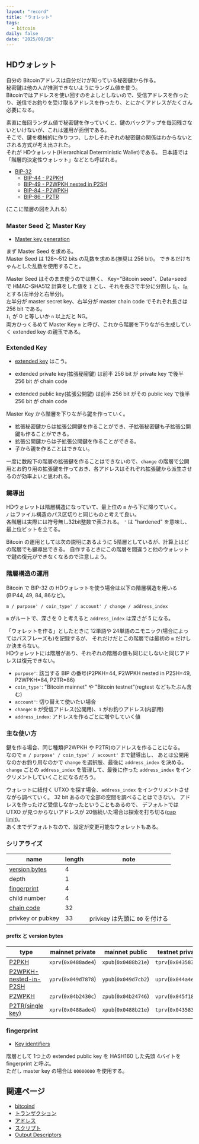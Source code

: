 ```yaml
---
layout: "record"
title: "ウォレット"
tags:
  - bitcoin
daily: false
date: "2025/09/26"
---
```


## HDウォレット

自分の Bitcoinアドレスは自分だけが知っている秘密鍵から作る。  
秘密鍵は他の人が推測できないようにランダム値を使う。  
Bitcoinではアドレスを使い回すのをよしとしないので、受信アドレスを作ったり、送信でお釣りを受け取るアドレスを作ったり、とにかくアドレスがたくさん必要になる。

素直に毎回ランダム値で秘密鍵を作っていくと、鍵のバックアップを毎回残さないといけないが、これは運用が面倒である。  
そこで、鍵を機械的に作りつつ、しかしそれぞれの秘密鍵の関係はわからないとされる方式が考え出された。  
それが HDウォレット(Hierarchical Deterministic Wallet)である。
日本語では「階層的決定性ウォレット」などとも呼ばれる。

* [BIP-32](https://github.com/bitcoin/bips/blob/master/bip-0032.mediawiki)
  * [BIP-44 - P2PKH](https://github.com/bitcoin/bips/blob/master/bip-0044.mediawiki)
  * [BIP-49 - P2WPKH nested in P2SH](https://github.com/bitcoin/bips/blob/master/bip-0049.mediawiki)
  * [BIP-84 - P2WPKH](https://github.com/bitcoin/bips/blob/master/bip-0084.mediawiki)
  * [BIP-86 - P2TR](https://github.com/bitcoin/bips/blob/master/bip-0086.mediawiki)

(ここに階層の図を入れる)


### Master Seed と Master Key

* [Master key generation](https://github.com/bitcoin/bips/blob/master/bip-0032.mediawiki#master-key-generation)

まず Master Seed を求める。  
Master Seed は 128～512 bits の乱数を求める(推奨は 256 bit)。
できるだけちゃんとした乱数を使用すること。

Master Seed はそのまま使うのでは無く、
Key="Bitcoin seed"、Data=seed で HMAC-SHA512 計算をした値を `I` とし、それを長さで半分に分割し <code class="language-plaintext highlighter-rouge">I<sub>L</sub></code>、<code class="language-plaintext highlighter-rouge">I<sub>R</sub></code> とする(左半分と右半分)。  
左半分が master secret key、右半分が master chain code でそれぞれ長さは 256 bit である。  
<code class="language-plaintext highlighter-rouge">I<sub>L</sub></code> が 0 と等しいか `n` 以上だと NG。  
両方ひっくるめて Master Key `m` と呼び、これから階層を下りながら生成していく extended key の親玉である。

### Extended Key

* [extended key](https://github.com/bitcoin/bips/blob/master/bip-0032.mediawiki#extended-keys) はこう。

* extended private key(拡張秘密鍵) は前半 256 bit が private key で後半 256 bit が chain code
* extended public key(拡張公開鍵) は前半 256 bit がその public key で後半 256 bit が chain code

Master Key から階層を下りながら鍵を作っていく。

* 拡張秘密鍵からは拡張公開鍵を作ることができ、子拡張秘密鍵も子拡張公開鍵も作ることができる。
* 拡張公開鍵からは子拡張公開鍵を作ることができる。
* 子から親を作ることはできない。

一度に数段下の階層の拡張鍵を作ることはできないので、`change` の階層で公開用とお釣り用の拡張鍵を作っておき、各アドレスはそれぞれ拡張鍵から派生させるのが効率よいと思われる。

### 鍵導出

HDウォレットは階層構造になっていて、最上位の `m` から下に降りていく。  
`/` はファイル構造のパス区切りと同じものと考えて良い。  
各階層は実際には符号無し32bit整数で表される。
`'` は "hardened" を意味し、最上位ビットを立てる。

Bitcoin の運用としては次の説明にあるように 5階層としているが、計算上はどの階層でも鍵導出できる。
自作するときにこの階層を間違うと他のウォレットで鍵の復元ができなくなるので注意しよう。

### 階層構造の運用

Bitcoin で BIP-32 の HDウォレットを使う場合は以下の階層構造を用いる(BIP44, 49, 84, 86など)。

```
m / purpose' / coin_type' / account' / change / address_index
```

`m` がルートで、深さを 0 と考えると `address_index` は深さが 5 になる。  

「ウォレットを作る」としたときに 12単語や 24単語のニモニック(場合によってはパスフレーズも)を記録するが、
それだけだとこの階層では最初の `m` だけしか決まらない。  
HDウォレットには階層があり、それぞれの階層の値も同じにしないと同じアドレスは復元できない。

* `purpose'`: 該当する BIP の番号(P2PKH=44, P2WPKH nested in P2SH=49, P2WPKH=84, P2TR=86)
* `coin_type'`: "Bitcoin mainnet" や "Bitcoin testnet"(regtest などもたぶん含む)
* `account'`: 切り替えて使いたい場合
* `change`: `0` が受信アドレス(公開用)、`1` がお釣りアドレス(内部用)
* `address_index`: アドレスを作るごとに増やしていく値

### 主な使い方

鍵を作る場合、同じ種類(P2WPKH や P2TR)のアドレスを作ることになる。  
なので `m / purpose' / coin_type' / account'` まで鍵導出し、
あとは公開用なのかお釣り用なのかで `change` を選択肢、最後に `address_index` を決める。  
`change` ごとの `address_index` を管理して、最後に作った `address_index` をインクリメントしていくことになるだろう。

ウォレットに紐付く UTXO を探す場合、`address_index` をインクリメントさせながら調べていく。
32 bit あるので全部の空間を調べることはできない。
アドレスを作ったけど受信しなかったということもあるので、
デフォルトでは UTXO が見つからないアドレスが 20個続いた場合は探索を打ち切る([gap limit](https://github.com/bitcoin/bips/blob/master/bip-0044.mediawiki#address-gap-limit))。  
あくまでデフォルトなので、設定が変更可能なウォレットもある。

### シリアライズ

| name | length | note |
| ---- | ---- | ---- |
| [version bytes](#prefix-と-version-bytes) | 4 |  |
| depth | 1 | |
| [fingerprint](#fingerprint) | 4 | |
| child number | 4 | |
| [chain code](#Master-Seed-と-Master-Key) | 32 | |
| privkey or pubkey | 33 | privkey は先頭に `00` を付ける |

#### prefix と version bytes

| type | mainnet private | mainnet public | testnet private | testnet public |
| ---- | ---- | ---- | ---- | ---- |
| [P2PKH](https://github.com/bitcoin/bips/blob/master/bip-0032.mediawiki#serialization-format) | `xprv`(`0x0488ade4`) | `xpub`(`0x0488b21e`) | `tprv`(`0x04358394`) | `tpub`(`0x043587cf`) |
| [P2WPKH-nested-in-P2SH](https://github.com/bitcoin/bips/blob/master/bip-0049.mediawiki#extended-key-version) | `yprv`(`0x049d7878`) | `ypub`(`0x049d7cb2`) | `uprv`(`0x044a4e28`) | `upub`(`0x044a5262`) |
| [P2WPKH](https://github.com/bitcoin/bips/blob/master/bip-0084.mediawiki#extended-key-version) | `zprv`(`0x04b2430c`) | `zpub`(`0x04b24746`) | `vprv`(`0x045f18bc`) | `vpub`(`0x045f1cf6`) |
| [P2TR(single key)](https://github.com/bitcoin/bips/blob/master/bip-0086.mediawiki#test-vectors) | `xprv`(`0x0488ade4`) | `xpub`(`0x0488b21e`) | `tprv`(`0x04358394`) | `tpub`(`0x043587cf`) |

### fingerprint

* [Key identifiers](https://github.com/bitcoin/bips/blob/master/bip-0032.mediawiki#key-identifiers)

階層として 1つ上の extended public key を HASH160 した先頭 4バイトを fingerprint と呼ぶ。  
ただし master key の場合は `00000000` を使用する。

## 関連ページ

* [bitcoind](./bitcoind.md)
* [トランザクション](./transactions.md)
* [アドレス](./address.md)
* [スクリプト](./script.md)
* [Output Descriptors](./descriptors.md)

